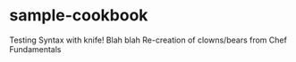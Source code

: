 # sample-cookbook

Testing Syntax with knife!
Blah blah
Re-creation of clowns/bears from Chef Fundamentals
